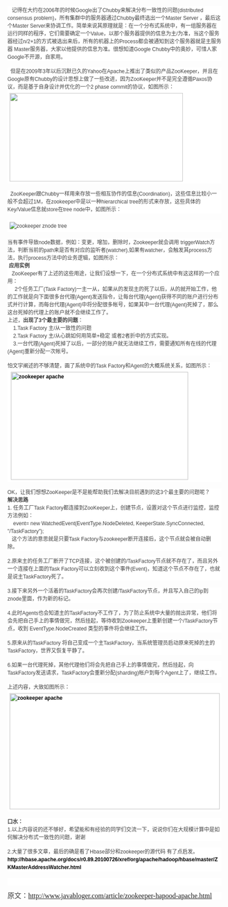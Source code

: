 <p style="margin-top: 0px; margin-right: 0px; margin-bottom: 15px; margin-left: 10px; padding-top: 0px; padding-right: 0px; padding-bottom: 0px; padding-left: 0px; color: rgb(64, 64, 64); font-family: Verdana, Tahoma, Arial, sans-serif; font-size: 12px; line-height: 18px; text-align: left; background-color: rgb(255, 255, 255); ">&nbsp; &nbsp;记得在大约在2006年的时候Google出了Chubby来解决分布一致性的问题(distributed consensus problem)，所有集群中的服务器通过Chubby最终选出一个Master Server ，最后这个Master Server来协调工作。简单来说其原理就是：在一个分布式系统中，有一组服务器在运行同样的程序，它们需要确定一个Value，以那个服务器提供的信息为主/为准，当这个服务器经过n/2+1的方式被选出来后，所有的机器上的Process都会被通知到这个服务器就是主服务器 Master服务器，大家以他提供的信息为准。很想知道Google Chubby中的奥妙，可惜人家Google不开源，自家用。</p> 
<p style="margin-top: 0px; margin-right: 0px; margin-bottom: 15px; margin-left: 10px; padding-top: 0px; padding-right: 0px; padding-bottom: 0px; padding-left: 0px; color: rgb(64, 64, 64); font-family: Verdana, Tahoma, Arial, sans-serif; font-size: 12px; line-height: 18px; text-align: left; background-color: rgb(255, 255, 255); ">&nbsp; 但是在2009年3年以后沉默已久的Yahoo在Apache上推出了类似的产品ZooKeeper，并且在Google原有Chubby的设计思想上做了一些改进，因为ZooKeeper并不是完全遵循Paxos协议，而是基于自身设计并优化的一个2 phase commit的协议，如图所示：<br style="margin-top: 0px; margin-right: 0px; margin-bottom: 0px; margin-left: 0px; padding-top: 0px; padding-right: 0px; padding-bottom: 0px; padding-left: 0px; "> <img onload="if(this.width>650) this.width=650;" alt="" src="http://hadoop.apache.org/zookeeper/docs/r3.2.1/images/2pc.jpg" style="margin-top: 5px; margin-right: 5px; margin-bottom: 5px; margin-left: 5px; padding-top: 0px; padding-right: 0px; padding-bottom: 0px; padding-left: 0px; width: 400px; height: 204px; "></p> 
<p style="margin-top: 0px; margin-right: 0px; margin-bottom: 15px; margin-left: 10px; padding-top: 0px; padding-right: 0px; padding-bottom: 0px; padding-left: 0px; color: rgb(64, 64, 64); font-family: Verdana, Tahoma, Arial, sans-serif; font-size: 12px; line-height: 18px; text-align: left; background-color: rgb(255, 255, 255); ">&nbsp; ZooKeeper跟Chubby一样用来存放一些相互协作的信息(Coordination)，这些信息比较小一般不会超过1M，在zookeeper中是以一种hierarchical tree的形式来存放，这些具体的Key/Value信息就store在tree node中，如图所示：</p> 
<p style="margin-top: 0px; margin-right: 0px; margin-bottom: 15px; margin-left: 10px; padding-top: 0px; padding-right: 0px; padding-bottom: 0px; padding-left: 0px; color: rgb(64, 64, 64); font-family: Verdana, Tahoma, Arial, sans-serif; font-size: 12px; line-height: 18px; text-align: left; background-color: rgb(255, 255, 255); "><img onload="if(this.width>650) this.width=650;" alt="zookeeper znode tree" src="http://www.igvita.com/posts/10/fs-zookeeper.png" style="margin-top: 5px; margin-right: 5px; margin-bottom: 5px; margin-left: 5px; padding-top: 0px; padding-right: 0px; padding-bottom: 0px; padding-left: 0px; "></p> 
<p style="margin-top: 0px; margin-right: 0px; margin-bottom: 15px; margin-left: 10px; padding-top: 0px; padding-right: 0px; padding-bottom: 0px; padding-left: 0px; color: rgb(64, 64, 64); font-family: Verdana, Tahoma, Arial, sans-serif; font-size: 12px; line-height: 18px; text-align: left; background-color: rgb(255, 255, 255); ">当有事件导致node数据，例如：变更，增加，删除时，Zookeeper就会调用 triggerWatch方法，判断当前的path来是否有对应的监听者(watcher),如果有watcher，会触发其process方法，执行process方法中的业务逻辑，如图所示：<img onload="if(this.width>650) this.width=650;" src="http://niaklq.bay.livefilestore.com/y1piGSH3Kl8DpmN4UCok8LsEv6Vvv09vpcDySSxklC8p6N6WHvCjAbl22xLYtI9s7wKzH_ar62U106hmIk7ugx20yu8Jta796HM/zookeeper-state.jpg?psid=1" alt=""><br style="margin-top: 0px; margin-right: 0px; margin-bottom: 0px; margin-left: 0px; padding-top: 0px; padding-right: 0px; padding-bottom: 0px; padding-left: 0px; "> &nbsp;<strong style="margin-top: 0px; margin-right: 0px; margin-bottom: 0px; margin-left: 0px; padding-top: 0px; padding-right: 0px; padding-bottom: 0px; padding-left: 0px; ">应用实例</strong><br style="margin-top: 0px; margin-right: 0px; margin-bottom: 0px; margin-left: 0px; padding-top: 0px; padding-right: 0px; padding-bottom: 0px; padding-left: 0px; "> &nbsp;&nbsp; ZooKeeper有了上述的这些用途，让我们设想一下，在一个分布式系统中有这这样的一个应用：<br style="margin-top: 0px; margin-right: 0px; margin-bottom: 0px; margin-left: 0px; padding-top: 0px; padding-right: 0px; padding-bottom: 0px; padding-left: 0px; "> &nbsp;&nbsp;&nbsp;&nbsp; 2个任务工厂(Task Factory)一主一从，如果从的发现主的死了以后，从的就开始工作，他的工作就是向下面很多台代理(Agent)发送指令，让每台代理(Agent)获得不同的账户进行分布式并行计算，而每台代理(Agent)中将分配很多帐号，如果其中一台代理(Agent)死掉了，那么这台死掉的代理上的账户就不会继续工作了。<br style="margin-top: 0px; margin-right: 0px; margin-bottom: 0px; margin-left: 0px; padding-top: 0px; padding-right: 0px; padding-bottom: 0px; padding-left: 0px; "> 上述，<strong style="margin-top: 0px; margin-right: 0px; margin-bottom: 0px; margin-left: 0px; padding-top: 0px; padding-right: 0px; padding-bottom: 0px; padding-left: 0px; ">出现了3个最主要的问题</strong>：<br style="margin-top: 0px; margin-right: 0px; margin-bottom: 0px; margin-left: 0px; padding-top: 0px; padding-right: 0px; padding-bottom: 0px; padding-left: 0px; "> &nbsp;&nbsp;&nbsp; 1.Task Factory 主/从一致性的问题<br style="margin-top: 0px; margin-right: 0px; margin-bottom: 0px; margin-left: 0px; padding-top: 0px; padding-right: 0px; padding-bottom: 0px; padding-left: 0px; "> &nbsp;&nbsp;&nbsp; 2.Task Factory 主/从心跳如何用简单+稳定 或者2者折中的方式实现。<br style="margin-top: 0px; margin-right: 0px; margin-bottom: 0px; margin-left: 0px; padding-top: 0px; padding-right: 0px; padding-bottom: 0px; padding-left: 0px; "> &nbsp;&nbsp;&nbsp; 3.一台代理(Agent)死掉了以后，一部分的账户就无法继续工作，需要通知所有在线的代理(Agent)重新分配一次帐号。</p> 
<p style="margin-top: 0px; margin-right: 0px; margin-bottom: 15px; margin-left: 10px; padding-top: 0px; padding-right: 0px; padding-bottom: 0px; padding-left: 0px; color: rgb(64, 64, 64); font-family: Verdana, Tahoma, Arial, sans-serif; font-size: 12px; line-height: 18px; text-align: left; background-color: rgb(255, 255, 255); ">怕文字阐述的不够清楚，画了系统中的Task Factory和Agent的大概系统关系，如图所示：<br style="margin-top: 0px; margin-right: 0px; margin-bottom: 0px; margin-left: 0px; padding-top: 0px; padding-right: 0px; padding-bottom: 0px; padding-left: 0px; "> &nbsp;<a href="http://public.bay.livefilestore.com/y1ppti4VmhXt7tDOrU4fJQ477YPpB3Aezw8KKfo9mPs1meXL6TH-kIJyqNwajoRn5XXUQ56J7AFeXeNOEKaJ3uwOA/zookeeper-TaskFactory-Agent.png?psid=1" target="_blank" style="margin-top: 0px; margin-right: 0px; margin-bottom: 0px; margin-left: 0px; padding-top: 0px; padding-right: 0px; padding-bottom: 0px; padding-left: 0px; color: rgb(0, 0, 0); font-weight: bold; text-decoration: none; "><img onload="if(this.width>650) this.width=650;" alt="zookeeper apache" height="249" src="http://public.bay.livefilestore.com/y1ppti4VmhXt7tDOrU4fJQ472JLbFgcGBDxjXgM74qPkpRnluekoMWqBvv_8COO5S6hxYIuHBo93cUhjlwmcOoO9Q/zookeeper-TaskFactory-Agent.png?psid=1" width="409" style="margin-top: 5px; margin-right: 5px; margin-bottom: 5px; margin-left: 5px; padding-top: 0px; padding-right: 0px; padding-bottom: 0px; padding-left: 0px; border-top-width: 0px; border-right-width: 0px; border-bottom-width: 0px; border-left-width: 0px; border-style: initial; border-color: initial; width: 409px; height: 249px; "></a></p> 
<p style="margin-top: 0px; margin-right: 0px; margin-bottom: 15px; margin-left: 10px; padding-top: 0px; padding-right: 0px; padding-bottom: 0px; padding-left: 0px; color: rgb(64, 64, 64); font-family: Verdana, Tahoma, Arial, sans-serif; font-size: 12px; line-height: 18px; text-align: left; background-color: rgb(255, 255, 255); ">OK，让我们想想ZooKeeper是不是能帮助我们去解决目前遇到的这3个最主要的问题呢？<br style="margin-top: 0px; margin-right: 0px; margin-bottom: 0px; margin-left: 0px; padding-top: 0px; padding-right: 0px; padding-bottom: 0px; padding-left: 0px; "> <strong style="margin-top: 0px; margin-right: 0px; margin-bottom: 0px; margin-left: 0px; padding-top: 0px; padding-right: 0px; padding-bottom: 0px; padding-left: 0px; ">解决思路</strong><br style="margin-top: 0px; margin-right: 0px; margin-bottom: 0px; margin-left: 0px; padding-top: 0px; padding-right: 0px; padding-bottom: 0px; padding-left: 0px; "> 1. 任务工厂Task Factory都连接到ZooKeeper上，创建节点，设置对这个节点进行监控，监控方法例如：<br style="margin-top: 0px; margin-right: 0px; margin-bottom: 0px; margin-left: 0px; padding-top: 0px; padding-right: 0px; padding-bottom: 0px; padding-left: 0px; "> &nbsp;&nbsp;&nbsp; event= new WatchedEvent(EventType.NodeDeleted, KeeperState.SyncConnected, "/TaskFactory");<br style="margin-top: 0px; margin-right: 0px; margin-bottom: 0px; margin-left: 0px; padding-top: 0px; padding-right: 0px; padding-bottom: 0px; padding-left: 0px; "> &nbsp;&nbsp; 这个方法的意思就是只要Task Factory与zookeeper断开连接后，这个节点就会被自动删除。</p> 
<p style="margin-top: 0px; margin-right: 0px; margin-bottom: 15px; margin-left: 10px; padding-top: 0px; padding-right: 0px; padding-bottom: 0px; padding-left: 0px; color: rgb(64, 64, 64); font-family: Verdana, Tahoma, Arial, sans-serif; font-size: 12px; line-height: 18px; text-align: left; background-color: rgb(255, 255, 255); ">2.原来主的任务工厂断开了TCP连接，这个被创建的/TaskFactory节点就不存在了，而且另外一个连接在上面的Task Factory可以立刻收到这个事件(Event)，知道这个节点不存在了，也就是说主TaskFactory死了。</p> 
<p style="margin-top: 0px; margin-right: 0px; margin-bottom: 15px; margin-left: 10px; padding-top: 0px; padding-right: 0px; padding-bottom: 0px; padding-left: 0px; color: rgb(64, 64, 64); font-family: Verdana, Tahoma, Arial, sans-serif; font-size: 12px; line-height: 18px; text-align: left; background-color: rgb(255, 255, 255); ">3.接下来另外一个活着的TaskFactory会再次创建/TaskFactory节点，并且写入自己的ip到znode里面，作为新的标记。</p> 
<p style="margin-top: 0px; margin-right: 0px; margin-bottom: 15px; margin-left: 10px; padding-top: 0px; padding-right: 0px; padding-bottom: 0px; padding-left: 0px; color: rgb(64, 64, 64); font-family: Verdana, Tahoma, Arial, sans-serif; font-size: 12px; line-height: 18px; text-align: left; background-color: rgb(255, 255, 255); ">4.此时Agents也会知道主的TaskFactory不工作了，为了防止系统中大量的抛出异常，他们将会先把自己手上的事情做完，然后挂起，等待收到Zookeeper上重新创建一个/TaskFactory节点，收到 EventType.NodeCreated 类型的事件将会继续工作。</p> 
<p style="margin-top: 0px; margin-right: 0px; margin-bottom: 15px; margin-left: 10px; padding-top: 0px; padding-right: 0px; padding-bottom: 0px; padding-left: 0px; color: rgb(64, 64, 64); font-family: Verdana, Tahoma, Arial, sans-serif; font-size: 12px; line-height: 18px; text-align: left; background-color: rgb(255, 255, 255); ">5.原来从的TaskFactory 将自己变成一个主TaskFactory，当系统管理员启动原来死掉的主的TaskFactory，世界又恢复平静了。</p> 
<p style="margin-top: 0px; margin-right: 0px; margin-bottom: 15px; margin-left: 10px; padding-top: 0px; padding-right: 0px; padding-bottom: 0px; padding-left: 0px; color: rgb(64, 64, 64); font-family: Verdana, Tahoma, Arial, sans-serif; font-size: 12px; line-height: 18px; text-align: left; background-color: rgb(255, 255, 255); ">6.如果一台代理死掉，其他代理他们将会先把自己手上的事情做完，然后挂起，向TaskFactory发送请求，TaskFactory会重新分配(sharding)帐户到每个Agent上了，继续工作。</p> 
<p style="margin-top: 0px; margin-right: 0px; margin-bottom: 15px; margin-left: 10px; padding-top: 0px; padding-right: 0px; padding-bottom: 0px; padding-left: 0px; color: rgb(64, 64, 64); font-family: Verdana, Tahoma, Arial, sans-serif; font-size: 12px; line-height: 18px; text-align: left; background-color: rgb(255, 255, 255); ">上述内容，大致如图所示：<br style="margin-top: 0px; margin-right: 0px; margin-bottom: 0px; margin-left: 0px; padding-top: 0px; padding-right: 0px; padding-bottom: 0px; padding-left: 0px; "> <a href="http://public.bay.livefilestore.com/y1phQrSqs4W52GO5ZlfV8isgESnMoYYytosj7mYfwAeBa5RpOAYKmV6JwuERkSTmE_IPJQu37NEF0_miQp4LlnkaQ/zookeeper-TaskFactory-Agent2.png?psid=1" target="_blank" style="margin-top: 0px; margin-right: 0px; margin-bottom: 0px; margin-left: 0px; padding-top: 0px; padding-right: 0px; padding-bottom: 0px; padding-left: 0px; color: rgb(0, 0, 0); font-weight: bold; text-decoration: none; "><img onload="if(this.width>650) this.width=650;" alt="zookeeper apache" height="268" src="http://niaklq.bay.livefilestore.com/y1pft1BuWHCpwOg7x6RjsQzBYK2fUQqeKRt_3jR90Snfsqhba-N-UVyozI1EXO_Q0YNwdZ3cIK9s6VEifiU1HAyLp4ZM-3mmrEr/zookeeper-TaskFactory-Agent2.png?psid=1" width="485" style="margin-top: 5px; margin-right: 5px; margin-bottom: 5px; margin-left: 5px; padding-top: 0px; padding-right: 0px; padding-bottom: 0px; padding-left: 0px; border-top-width: 0px; border-right-width: 0px; border-bottom-width: 0px; border-left-width: 0px; border-style: initial; border-color: initial; width: 485px; height: 268px; "></a></p> 
<p style="margin-top: 0px; margin-right: 0px; margin-bottom: 15px; margin-left: 10px; padding-top: 0px; padding-right: 0px; padding-bottom: 0px; padding-left: 0px; color: rgb(64, 64, 64); font-family: Verdana, Tahoma, Arial, sans-serif; font-size: 12px; line-height: 18px; text-align: left; background-color: rgb(255, 255, 255); "><strong style="margin-top: 0px; margin-right: 0px; margin-bottom: 0px; margin-left: 0px; padding-top: 0px; padding-right: 0px; padding-bottom: 0px; padding-left: 0px; ">口水：</strong><br style="margin-top: 0px; margin-right: 0px; margin-bottom: 0px; margin-left: 0px; padding-top: 0px; padding-right: 0px; padding-bottom: 0px; padding-left: 0px; "> 1.以上内容说的还不够好，希望能和有经验的同学们交流一下，说说你们在大规模计算中是如何解决分布式一致性的问题，谢谢</p> 
<p style="margin-top: 0px; margin-right: 0px; margin-bottom: 15px; margin-left: 10px; padding-top: 0px; padding-right: 0px; padding-bottom: 0px; padding-left: 0px; color: rgb(64, 64, 64); font-family: Verdana, Tahoma, Arial, sans-serif; font-size: 12px; line-height: 18px; text-align: left; background-color: rgb(255, 255, 255); ">2.大量了很多文章，最后的确是看了Hbase部分和zookeeper的源代码 有了点启发。<br style="margin-top: 0px; margin-right: 0px; margin-bottom: 0px; margin-left: 0px; padding-top: 0px; padding-right: 0px; padding-bottom: 0px; padding-left: 0px; "> <a href="http://hbase.apache.org/docs/r0.89.20100726/xref/org/apache/hadoop/hbase/master/ZKMasterAddressWatcher.html" target="_blank" style="margin-top: 0px; margin-right: 0px; margin-bottom: 0px; margin-left: 0px; padding-top: 0px; padding-right: 0px; padding-bottom: 0px; padding-left: 0px; color: rgb(0, 0, 0); font-weight: bold; text-decoration: none; ">http://hbase.apache.org/docs/r0.89.20100726/xref/org/apache/hadoop/hbase/master/ZKMasterAddressWatcher.html</a></p> 
<p style="margin-top: 0px; margin-right: 0px; margin-bottom: 15px; margin-left: 10px; padding-top: 0px; padding-right: 0px; padding-bottom: 0px; padding-left: 0px; color: rgb(64, 64, 64); font-family: Verdana, Tahoma, Arial, sans-serif; font-size: 12px; line-height: 18px; text-align: left; background-color: rgb(255, 255, 255); "><b><br style="margin-top: 0px; margin-right: 0px; margin-bottom: 0px; margin-left: 0px; padding-top: 0px; padding-right: 0px; padding-bottom: 0px; padding-left: 0px; "> </b></p> 
<p style="margin-top: 0px; margin-right: 0px; margin-bottom: 15px; margin-left: 10px; padding-top: 0px; padding-right: 0px; padding-bottom: 0px; padding-left: 0px; color: rgb(64, 64, 64); font-family: Verdana, Tahoma, Arial, sans-serif; font-size: 12px; line-height: 18px; text-align: left; background-color: rgb(255, 255, 255); "><span style="font-size: 16px; ">原文：</span><a href="http://www.javabloger.com/article/zookeeper-hapood-apache.html" style="font-family: Simsun; line-height: normal; text-align: -webkit-auto; font-size: medium; "><span style="font-size: 16px; ">http://www.javabloger.com/article/zookeeper-hapood-apache.html</span></a></p>
